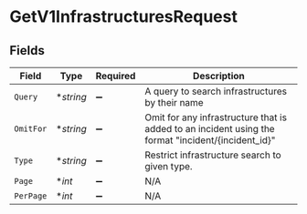 # GetV1InfrastructuresRequest


## Fields

| Field                                                                                              | Type                                                                                               | Required                                                                                           | Description                                                                                        |
| -------------------------------------------------------------------------------------------------- | -------------------------------------------------------------------------------------------------- | -------------------------------------------------------------------------------------------------- | -------------------------------------------------------------------------------------------------- |
| `Query`                                                                                            | **string*                                                                                          | :heavy_minus_sign:                                                                                 | A query to search infrastructures by their name                                                    |
| `OmitFor`                                                                                          | **string*                                                                                          | :heavy_minus_sign:                                                                                 | Omit for any infrastructure that is added to an incident using the format "incident/{incident_id}" |
| `Type`                                                                                             | **string*                                                                                          | :heavy_minus_sign:                                                                                 | Restrict infrastructure search to given type.                                                      |
| `Page`                                                                                             | **int*                                                                                             | :heavy_minus_sign:                                                                                 | N/A                                                                                                |
| `PerPage`                                                                                          | **int*                                                                                             | :heavy_minus_sign:                                                                                 | N/A                                                                                                |